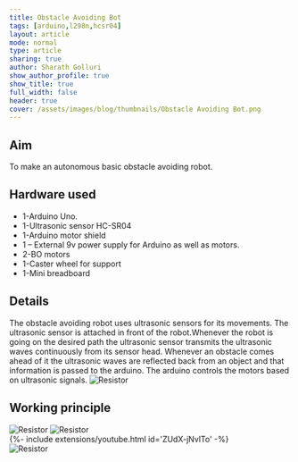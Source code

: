 ```yaml
---
title: Obstacle Avoiding Bot
tags: [arduino,l298n,hcsr04]
layout: article
mode: normal
type: article
sharing: true
author: Sharath Golluri
show_author_profile: true
show_title: true
full_width: false
header: true
cover: /assets/images/blog/thumbnails/Obstacle Avoiding Bot.png
---
```


## Aim
To make an autonomous basic obstacle avoiding robot.

<!--more-->
## Hardware used
-   1-Arduino Uno.
-   1-Ultrasonic sensor HC-SR04
-   1-Arduino motor shield
-   1 – External 9v power supply for Arduino as well as motors.
-   2-BO motors
-   1-Caster wheel for support
-   1-Mini breadboard

## Details
The obstacle avoiding robot uses ultrasonic sensors for its movements. The ultrasonic sensor is attached in front of the robot.Whenever the robot is going on the desired path the ultrasonic sensor transmits the ultrasonic waves continuously from its sensor head. Whenever an obstacle comes ahead of it the ultrasonic waves are reflected back from an object and that information is passed to the arduino. The arduino controls the motors based on ultrasonic signals.
<img src="{{site.baseurl}}/assets/images/blog/Obstacle-avoiding-bot/3.png" alt="Resistor" width=auto height=auto>


## Working principle

<img src="{{site.baseurl}}/assets/images/blog/Obstacle-avoiding-bot/1.png" alt="Resistor" width=auto height=auto>

<img src="{{site.baseurl}}/assets/images/blog/Obstacle-avoiding-bot/2.png" alt="Resistor" width=auto height=auto>

<div>{%- include extensions/youtube.html id='ZUdX-jNvlTo' -%}</div>

<img src="{{site.baseurl}}/assets/images/blog/thumbnails/Obstacle Avoiding Bot.png" alt="Resistor" width=auto height=auto>

